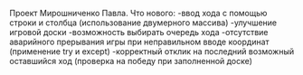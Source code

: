 Проект Мирошниченко Павла.
Что нового:
-ввод хода с помощью строки и столбца (использование двумерного массива)
-улучшение игровой доски
-возможность выбирать очередь хода
-отсутствие аварийного прерывания игры при неправильном вводе координат (применение try и except)
-корректный отклик на последний возможный оставшийся ход (проверка на победу при заполненной доске)

